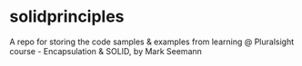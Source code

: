 # solidprinciples

A repo for storing the code samples & examples from learning @ Pluralsight course - Encapsulation & SOLID, by Mark Seemann
